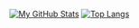[![My GitHub Stats](https://github-readme-stats.vercel.app/api/?username=Zechst&count_private=true&theme=noctis_minimus&showicons=true)]()
[![Top Langs](https://github-readme-stats.vercel.app/api/top-langs/?username=Zechst&layout=compact&count_private=true&theme=noctis_minimus)]()

